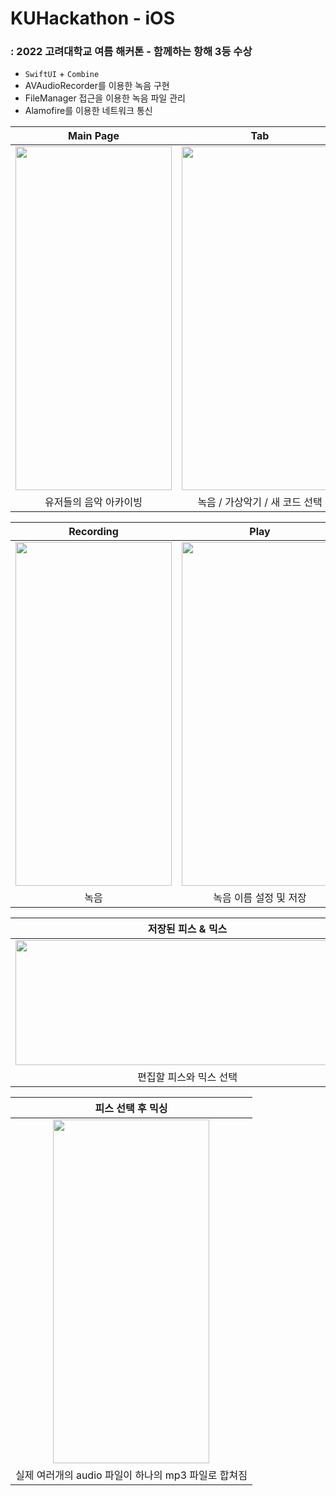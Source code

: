 # KUHackathon - iOS
### : 2022 고려대학교 여름 해커톤 - 함께하는 항해 3등 수상

- `SwiftUI` + `Combine`
- AVAudioRecorder를 이용한 녹음 구현 
- FileManager 접근을 이용한 녹음 파일 관리
- Alamofire를 이용한 네트워크 통신


|Main Page|Tab|
|:--:|:--:|
|<img src="https://user-images.githubusercontent.com/70887135/186212010-28bf7238-8384-40a3-acb5-e9bb276fb629.png" width="250" height="550"/>|<img src="https://user-images.githubusercontent.com/70887135/186211775-22219a58-2fd5-425e-8af3-c57b8728f3c8.png"  width="250" height="550"/>|
|유저들의 음악 아카이빙|녹음 / 가상악기 / 새 코드 선택|

|Recording|Play|
|:--:|:--:|
|<img src="https://user-images.githubusercontent.com/70887135/186212201-e78517af-4884-4f4b-961c-309501869a42.png" width="250" height="550"/>|<img src="https://user-images.githubusercontent.com/70887135/186212512-b42fb82f-2bd7-4c85-888c-c8a360e4133f.png"  width="250" height="550"/>|
|녹음|녹음 이름 설정 및 저장|

|저장된 피스 & 믹스|편집 화면|
|:--:|:--:|
|<img src="https://user-images.githubusercontent.com/70887135/186212833-ad52ff6a-4d76-4608-af9c-a37df2fa3dd1.png" width="550" height="200"/>|<img src="https://user-images.githubusercontent.com/70887135/186212965-6d7e771d-202c-46f1-a09b-e0d3433b4079.png"  width="550" height="200"/>|
|편집할 피스와 믹스 선택|피스 편집|

|피스 선택 후 믹싱|
|:--:|
|<img src="https://user-images.githubusercontent.com/70887135/186213716-c894f5f2-c43e-402e-b76b-448c76071590.png" width="250" height="550"/>|
|실제 여러개의 audio 파일이 하나의 mp3 파일로 합쳐짐|


